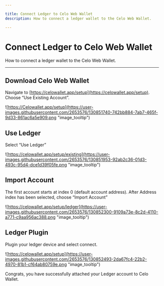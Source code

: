 ```yaml
---

title: Connect Ledger to Celo Web Wallet
description: How to connect a ledger wallet to the Celo Web Wallet. 

---
```


# Connect Ledger to Celo Web Wallet

How to connect a ledger wallet to the Celo Web Wallet. 

___

## Download Celo Web Wallet

Navigate to [https://celowallet.app/setup](https://celowallet.app/setup). Choose “Use Existing Account”.

![https://Celowallet.app/setup](https://user-images.githubusercontent.com/2653576/130851740-742bb884-7ab7-465f-9d33-861ac6a5e909.png "image_tooltip")

## Use Ledger

Select “Use Ledger”

![https://celowallet.app/setup/existing](https://user-images.githubusercontent.com/2653576/130851953-92ab2c36-01d3-493c-95d4-dce1d39f05fe.png "image_tooltip")

## Import Account

The first account starts at index 0 (default account address). After Address index has been selected, choose “Import Account”

![https://celowallet.app/setup/ledger](https://user-images.githubusercontent.com/2653576/130852300-9109a73e-8c2d-4110-a771-c9aa956ac388.png "image_tooltip")

## Ledger Plugin

Plugin your ledger device and select connect.

![https://celowallet.app/setup](https://user-images.githubusercontent.com/2653576/130852493-2da67fc4-22b2-4970-81b1-cf64ab80759e.png "image_tooltip")

Congrats, you have successfully attached your Ledger account to Celo Wallet.

